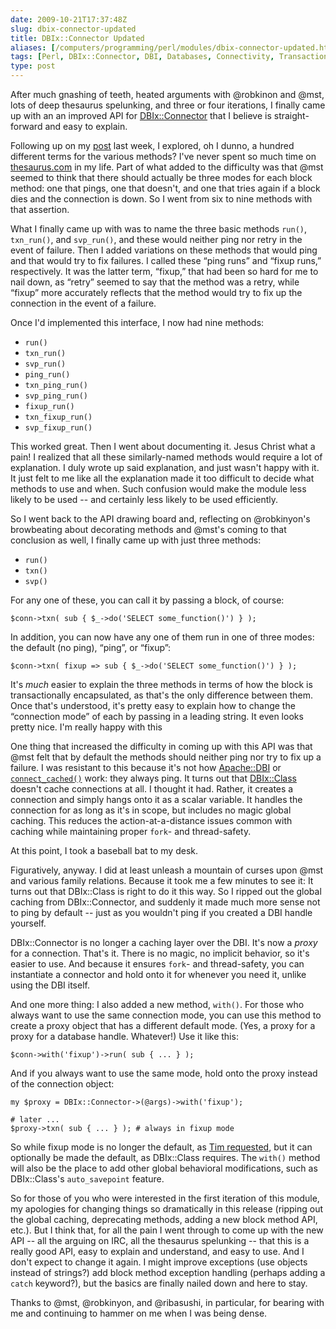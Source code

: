 ```yaml
--- 
date: 2009-10-21T17:37:48Z
slug: dbix-connector-updated
title: DBIx::Connector Updated
aliases: [/computers/programming/perl/modules/dbix-connector-updated.html]
tags: [Perl, DBIx::Connector, DBI, Databases, Connectivity, Transactions]
type: post
---
```


After much gnashing of teeth, heated arguments with @robkinon and @mst, lots of
deep thesaurus spelunking, and three or four iterations, I finally came up with
an an improved API for [DBIx::Connector] that I believe is straight-forward and
easy to explain.

Following up on my [post] last week, I explored, oh I dunno, a hundred different
terms for the various methods? I've never spent so much time on [thesaurus.com]
in my life. Part of what added to the difficulty was that @mst seemed to think
that there should actually be three modes for each block method: one that pings,
one that doesn't, and one that tries again if a block dies and the connection is
down. So I went from six to nine methods with that assertion.

What I finally came up with was to name the three basic methods `run()`,
`txn_run()`, and `svp_run()`, and these would neither ping nor retry in the
event of failure. Then I added variations on these methods that would ping and
that would try to fix failures. I called these “ping runs” and “fixup runs,”
respectively. It was the latter term, “fixup,” that had been so hard for me to
nail down, as “retry” seemed to say that the method was a retry, while “fixup”
more accurately reflects that the method would try to fix up the connection in
the event of a failure.

Once I'd implemented this interface, I now had nine methods:

-   `run()`
-   `txn_run()`
-   `svp_run()`
-   `ping_run()`
-   `txn_ping_run()`
-   `svp_ping_run()`
-   `fixup_run()`
-   `txn_fixup_run()`
-   `svp_fixup_run()`

This worked great. Then I went about documenting it. Jesus Christ what a pain! I
realized that all these similarly-named methods would require a lot of
explanation. I duly wrote up said explanation, and just wasn't happy with it. It
just felt to me like all the explanation made it too difficult to decide what
methods to use and when. Such confusion would make the module less likely to be
used -- and certainly less likely to be used efficiently.

So I went back to the API drawing board and, reflecting on @robkinyon's
browbeating about decorating methods and @mst's coming to that conclusion as
well, I finally came up with just three methods:

-   `run()`
-   `txn()`
-   `svp()`

For any one of these, you can call it by passing a block, of course:

    $conn->txn( sub { $_->do('SELECT some_function()') } );

In addition, you can now have any one of them run in one of three modes: the
default (no ping), “ping”, or “fixup”:

    $conn->txn( fixup => sub { $_->do('SELECT some_function()') } );

It's *much* easier to explain the three methods in terms of how the block is
transactionally encapsulated, as that's the only difference between them. Once
that's understood, it's pretty easy to explain how to change the “connection
mode” of each by passing in a leading string. It even looks pretty nice. I'm
really happy with this

One thing that increased the difficulty in coming up with this API was that @mst
felt that by default the methods should neither ping nor try to fix up a
failure. I was resistant to this because it's not how [Apache::DBI] or
[`connect_cached()`] work: they always ping. It turns out that [DBIx::Class]
doesn't cache connections at all. I thought it had. Rather, it creates a
connection and simply hangs onto it as a scalar variable. It handles the
connection for as long as it's in scope, but includes no magic global caching.
This reduces the action-at-a-distance issues common with caching while
maintaining proper `fork`- and thread-safety.

At this point, I took a baseball bat to my desk.

Figuratively, anyway. I did at least unleash a mountain of curses upon @mst and
various family relations. Because it took me a few minutes to see it: It turns
out that DBIx::Class is right to do it this way. So I ripped out the global
caching from DBIx::Connector, and suddenly it made much more sense not to ping
by default -- just as you wouldn't ping if you created a DBI handle yourself.

DBIx::Connector is no longer a caching layer over the DBI. It's now a *proxy*
for a connection. That's it. There is no magic, no implicit behavior, so it's
easier to use. And because it ensures `fork`- and thread-safety, you can
instantiate a connector and hold onto it for whenever you need it, unlike using
the DBI itself.

And one more thing: I also added a new method, `with()`. For those who always
want to use the same connection mode, you can use this method to create a proxy
object that has a different default mode. (Yes, a proxy for a proxy for a
database handle. Whatever!) Use it like this:

    $conn->with('fixup')->run( sub { ... } );

And if you always want to use the same mode, hold onto the proxy instead of the
connection object:

    my $proxy = DBIx::Connector->(@args)->with('fixup');

    # later ...
    $proxy->txn( sub { ... } ); # always in fixup mode

So while fixup mode is no longer the default, as [Tim requested], but it can
optionally be made the default, as DBIx::Class requires. The `with()` method
will also be the place to add other global behavioral modifications, such as
DBIx::Class's `auto_savepoint` feature.

So for those of you who were interested in the first iteration of this module,
my apologies for changing things so dramatically in this release (ripping out
the global caching, deprecating methods, adding a new block method API, etc.).
But I think that, for all the pain I went through to come up with the new API --
all the arguing on IRC, all the thesaurus spelunking -- that this is a really
good API, easy to explain and understand, and easy to use. And I don't expect to
change it again. I might improve exceptions (use objects instead of strings?)
add block method exception handling (perhaps adding a `catch` keyword?), but the
basics are finally nailed down and here to stay.

Thanks to @mst, @robkinyon, and @ribasushi, in particular, for bearing with me
and continuing to hammer on me when I was being dense.

  [DBIx::Connector]: https://metacpan.org/pod/DBIx::Connector
    "DBIx::Connector on CPAN"
  [post]: /computers/programming/perl/modules/dbix-connector-methods.html
    "Suggest Method Names for DBIx::Connector"
  [thesaurus.com]: http://www.thesaurus.com/
  [Apache::DBI]: https://metacpan.org/pod/Apache::DBI
    "Apache::DBI on CPAN"
  [`connect_cached()`]: https://metacpan.org/pod/DBI#connect_cached
    "DBI on CPAN"
  [DBIx::Class]: https://metacpan.org/pod/DBIx::Class
    "DBIx::Class on CPAN"
  [Tim requested]: https://rt.cpan.org/Ticket/Display.html?id=47005
    "RT #47005: txn_do should provide a way to disable retry"
